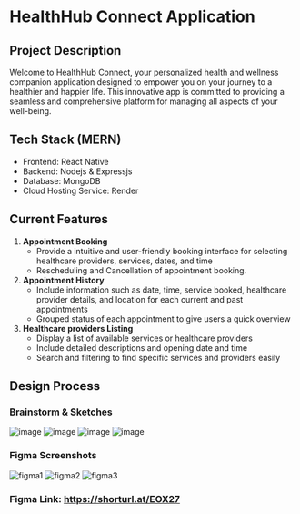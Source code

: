 # HealthHub Connect Application

## Project Description
Welcome to HealthHub Connect, your personalized health and wellness companion application designed to empower you on your journey to a healthier and happier life. This innovative app is committed to providing a seamless and comprehensive platform for managing all aspects of your well-being.

## Tech Stack (MERN)
- Frontend: React Native
- Backend: Nodejs & Expressjs
- Database: MongoDB
- Cloud Hosting Service: Render

## Current Features
1. **Appointment Booking**
   - Provide a intuitive and user-friendly booking interface for selecting healthcare providers, services, dates, and time
   - Rescheduling and Cancellation of appointment booking.
2. **Appointment History**
   - Include information such as date, time, service booked, healthcare provider details, and location for each current and past appointments
   - Grouped status of each appointment to give users a quick overview 
4. **Healthcare providers Listing**
   - Display a list of available services or healthcare providers
   - Include detailed descriptions and opening date and time
   - Search and filtering to find specific services and providers easily

## Design Process 
### Brainstorm & Sketches
![image](https://github.com/Kennn7777777/health_app/assets/74097893/807abae8-280c-460b-aa1c-858a940c6347)
![image](https://github.com/Kennn7777777/health_app/assets/74097893/89555cab-3e4f-448a-befa-ed664606f9c7)
![image](https://github.com/Kennn7777777/health_app/assets/74097893/97b2b157-f965-4968-aa9d-ce87f49a032c)
![image](https://github.com/Kennn7777777/health_app/assets/74097893/3ad6ee3f-23b1-4c83-b5b8-a2fe28b3cfce)


### Figma Screenshots
![figma1](https://github.com/Kennn7777777/health_app/assets/74097893/e4d90eb1-8129-49e7-8eb5-65a6da9e3ff1)
![figma2](https://github.com/Kennn7777777/health_app/assets/74097893/834a6651-a8aa-4bf1-811e-7d5a2d71b439)
![figma3](https://github.com/Kennn7777777/health_app/assets/74097893/2c453542-36a1-4902-b533-5d8b7d053c8f)

### Figma Link: https://shorturl.at/EOX27

